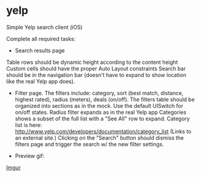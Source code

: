 yelp
====

Simple Yelp search client (iOS)

Complete all required tasks:
- Search results page

Table rows should be dynamic height according to the content height
Custom cells should have the proper Auto Layout constraints
Search bar should be in the navigation bar (doesn't have to expand to show location like the real Yelp app does).


- Filter page.
The filters include: category, sort (best match, distance, highest rated), radius (meters), deals (on/off).
The filters table should be organized into sections as in the mock.
Use the default UISwitch for on/off states.
Radius filter expands as in the real Yelp app
Categories shows a subset of the full list with a "See All" row to expand. Category list is here: http://www.yelp.com/developers/documentation/category_list (Links to an external site.)
Clicking on the "Search" button should dismiss the filters page and trigger the search w/ the new filter settings.


- Preview gif:

[Imgur](http://i.imgur.com/2MQipjt.gif)


